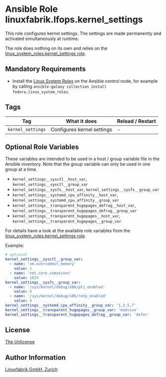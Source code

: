 # Ansible Role linuxfabrik.lfops.kernel_settings

This role configures kernel settings. The settings are made permanently and activated simultaneously at runtime.

The role does nothing on its own and relies on the [linux_system_roles.kernel_settings role](https://github.com/linux-system-roles/kernel_settings).


## Mandatory Requirements

* Install the [Linux System Roles](https://linux-system-roles.github.io/) on the Ansible control node, for example by calling `ansible-galaxy collection install fedora.linux_system_roles`.


## Tags

| Tag               | What it does               | Reload / Restart |
| ---               | ------------               | ---------------- |
| `kernel_settings` | Configures kernel settings | - |


## Optional Role Variables

These variables are intended to be used in a host / group variable file in the Ansible inventory. Note that the group variable can only be used in one group at a time.

* `kernel_settings__sysctl__host_var`, `kernel_settings__sysctl__group_var`
* `kernel_settings__sysfs__host_var`, `kernel_settings__sysfs__group_var`
* `kernel_settings__systemd_cpu_affinity__host_var`, `kernel_settings__systemd_cpu_affinity__group_var`
* `kernel_settings__transparent_hugepages_defrag__host_var`, `kernel_settings__transparent_hugepages_defrag__group_var`
* `kernel_settings__transparent_hugepages__host_var`, `kernel_settings__transparent_hugepages__group_var`

For details have a look at the available role variables from the [linux_system_roles.kernel_settings role](https://github.com/linux-system-roles/kernel_settings/blob/master/README.md).

Example:
```yaml
# optional
kernel_settings__sysctl__group_var:
  - name: 'vm.overcommit_memory'
    value: 1
  - name: 'net.core.somaxconn'
    value: 1024
kernel_settings__sysfs__group_var:
  - name: '/sys/kernel/debug/x86/pti_enabled'
    value: 0
  - name: '/sys/kernel/debug/x86/retp_enabled'
    value: 0
kernel_settings__systemd_cpu_affinity__group_var: '1,3,5,7'
kernel_settings__transparent_hugepages__group_var: 'madvise'
kernel_settings__transparent_hugepages_defrag__group_var: 'defer'
```


## License

[The Unlicense](https://unlicense.org/)


## Author Information

[Linuxfabrik GmbH, Zurich](https://www.linuxfabrik.ch)
